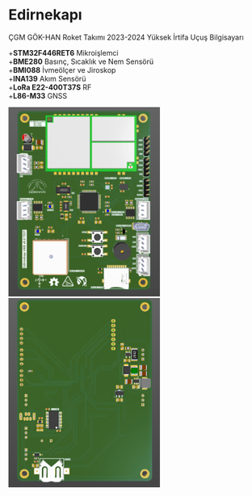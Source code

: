 # Edirnekapı 
ÇGM GÖK-HAN Roket Takımı 2023-2024 Yüksek İrtifa Uçuş Bilgisayarı <br>

+**STM32F446RET6** Mikroişlemci <br>
+**BME280** Basınç, Sıcaklık ve Nem Sensörü <br>
+**BMI088** İvmeölçer ve Jiroskop <br>
+**INA139** Akım Sensörü <br>
+**LoRa E22-400T37S** RF <br>
+**L86-M33** GNSS <br>

<p float="left">
<img src="/Project Outputs for edirnekapi/3DviewFront.png" width="300" height="375">
<img src="/Project Outputs for edirnekapi/3DviewBack.png" width="300" height="375">  
</p>
